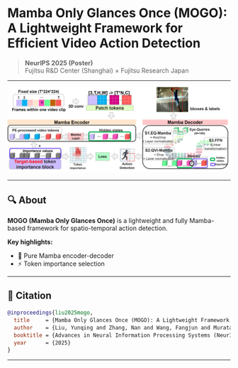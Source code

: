 # Mamba Only Glances Once (MOGO): A Lightweight Framework for Efficient Video Action Detection

> **NeurIPS 2025 (Poster)**  
> Fujitsu R&D Center (Shanghai) × Fujitsu Research Japan  

---

<p align="center">
  <img src="assets/overview.jpg" alt="MOGO overview" width="900">
</p>

---

## 🔍 About

**MOGO (Mamba Only Glances Once)** is a lightweight and fully Mamba-based framework for spatio-temporal action detection.  

**Key highlights:**
- 🧠 Pure Mamba encoder-decoder  
- ⚡ Token importance selection  

---

## 🧪 Citation

```bibtex
@inproceedings{liu2025mogo,
  title     = {Mamba Only Glances Once (MOGO): A Lightweight Framework for Efficient Video Action Detection},
  author    = {Liu, Yunqing and Zhang, Nan and Wang, Fangjun and Murata, Kengo and Yamamoto, Takuma and Nakayama, Osafumi and Suzuki, Genta and Tan, Zhiming},
  booktitle = {Advances in Neural Information Processing Systems (NeurIPS)},
  year      = {2025}
}
```


---



